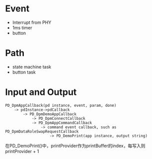 # Event

* Interrupt from PHY
* 1ms timer
* button

# Path

* state machine task
* button task 

# Input and Output
```
PD_DpmAppCallback(pd instance, event, param, done)
	-> pdInstance->pdCallback
		-> PD_DpmDemoAppCallback
			-> PD_DpmConnectCallback
			-> PD_DpmAppCommandCallback
				-> command event callback, such as PD_DpmDataRoleSwapRequestCallback
					-> PD_DemoPrint(app instance, output string)
```
在PD_DemoPrint()中，printProvider作为printBuffer的index，每写入则printProvider + 1


